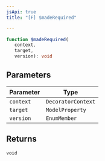 ```yaml
---
jsApi: true
title: "[F] $madeRequired"

---
```

```ts
function $madeRequired(
   context, 
   target, 
   version): void
```

## Parameters

| Parameter | Type |
| ------ | ------ |
| `context` | `DecoratorContext` |
| `target` | `ModelProperty` |
| `version` | `EnumMember` |

## Returns

`void`
